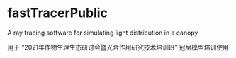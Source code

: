 # fastTracerPublic
A ray tracing software for simulating light distribution in a canopy


用于 “2021年作物生理生态研讨会暨光合作用研究技术培训班” 冠层模型培训使用

